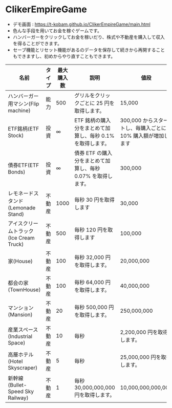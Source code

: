 # ClikerEmpireGame

  - デモ画面 : https://t-kobam.github.io/ClikerEmpireGame/main.html
  - 色んな手段を用いてお金を稼ぐゲームです。
  - ハンバーガーをクリックしてお金を稼いだり、株式や不動産を購入して収入を得ることができます。
  - セーブ機能とリセット機能があるのデータを保存して続きから再開することもできますし、初めからやり直すこともできます。

| 名前 | タイプ | 最大購入数 | 説明 | 値段 |
| ---- | ---- | ---- | ---- | ---- |
| ハンバーガー用マシン(Flip machine) | 能力 | 500 | グリルをクリックごとに 25 円を取得します。 | 15,000 |
| ETF銘柄(ETF Stock) | 投資 | ∞ | ETF 銘柄の購入分をまとめて加算し、毎秒 0.1% を取得します。 | 300,000 からスタートし、毎購入ごとに 10% 購入額が増加します |
| 債券ETF(ETF Bonds) |	投資 | ∞ | 債券 ETF の購入分をまとめて加算し、毎秒 0.07% を取得します。 | 300,000 | 
| レモネードスタンド(Lemonade Stand) | 不動産 | 1000 | 毎秒 30 円を取得します | 30,000 |
| アイスクリームトラック(Ice Cream Truck) | 不動産 | 500 | 毎秒 120 円を取得します | 100,000 |
| 家(House) | 不動産 | 100 | 毎秒 32,000 円を取得します。 | 20,000,000 |
| 都会の家(TownHouse) | 不動産 | 100 | 毎秒 64,000 円を取得します。 | 40,000,000 |
| マンション(Mansion) | 不動産 | 20 | 毎秒 500,000 円を取得します。 | 250,000,000 |
| 産業スペース(Industrial Space) | 不動産 | 10 |	毎秒 | 2,200,000 円を取得します。 | 1,000,000,000 | 
| 高層ホテル(Hotel Skyscraper) | 不動産 | 5 |	毎秒 | 25,000,000 円を取得します。 | 10,000,000,000 | 
| 新幹線(Bullet-Speed Sky Railway) | 不動産 | 1 | 毎秒 30,000,000,000 円を取得します。 | 10,000,000,000,000 | 
